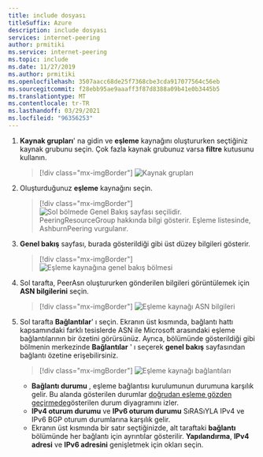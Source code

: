 ```yaml
---
title: include dosyası
titleSuffix: Azure
description: include dosyası
services: internet-peering
author: prmitiki
ms.service: internet-peering
ms.topic: include
ms.date: 11/27/2019
ms.author: prmitiki
ms.openlocfilehash: 3507aacc68de25f7368cbe3cda917077564c56eb
ms.sourcegitcommit: f28ebb95ae9aaaff3f87d8388a09b41e0b3445b5
ms.translationtype: MT
ms.contentlocale: tr-TR
ms.lasthandoff: 03/29/2021
ms.locfileid: "96356253"
---
```

1. **Kaynak grupları**' na gidin ve **eşleme** kaynağını oluştururken seçtiğiniz kaynak grubunu seçin. Çok fazla kaynak grubunuz varsa **filtre** kutusunu kullanın.

    > [!div class="mx-imgBorder"]
    > ![Kaynak grupları](../media/setup-direct-get-resourcegroup.png)

1. Oluşturduğunuz **eşleme** kaynağını seçin.

    > [!div class="mx-imgBorder"]
    > ![Sol bölmede Genel Bakış sayfası seçilidir. PeeringResourceGroup hakkında bilgi gösterir. Eşleme listesinde, AshburnPeering vurgulanır.](../media/setup-direct-get-open.png)

1. **Genel bakış** sayfası, burada gösterildiği gibi üst düzey bilgileri gösterir.

    > [!div class="mx-imgBorder"]
    > ![Eşleme kaynağına genel bakış bölmesi](../media/setup-direct-get-overview.png)

1. Sol tarafta, PeerAsn oluştururken gönderilen bilgileri görüntülemek için **ASN bilgilerini** seçin.

    > [!div class="mx-imgBorder"]
    > ![Eşleme kaynağı ASN bilgileri](../media/setup-direct-get-asninfo.png)

1. Sol tarafta **Bağlantılar**' ı seçin. Ekranın üst kısmında, bağlantı hattı kapsamındaki farklı tesislerde ASN ile Microsoft arasındaki eşleme bağlantılarının bir özetini görürsünüz. Ayrıca, bölümünde gösterildiği gibi bölmenin merkezinde **Bağlantılar** ' ı seçerek **genel bakış** sayfasından bağlantı özetine erişebilirsiniz.

    > [!div class="mx-imgBorder"]
    > ![Eşleme kaynağı bağlantıları](../media/setup-direct-get-connectionssummary.png)

    * **Bağlantı durumu** , eşleme bağlantısı kurulumunun durumuna karşılık gelir. Bu alanda gösterilen durumlar [doğrudan eşleme gözden geçirmede](../walkthrough-direct-all.md)gösterilen durum diyagramını izler.
    * **IPv4 oturum durumu** ve **IPv6 oturum durumu** SıRASıYLA IPv4 ve IPv6 BGP oturum durumlarına karşılık gelir. 
    * Ekranın üst kısmında bir satır seçtiğinizde, alt taraftaki **bağlantı** bölümünde her bağlantı için ayrıntılar gösterilir. **Yapılandırma**, **IPv4 adresi** ve **IPv6 adresini** genişletmek için okları seçin.
